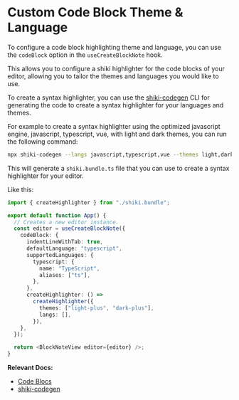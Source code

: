 # Custom Code Block Theme & Language

To configure a code block highlighting theme and language, you can use the `codeBlock` option in the `useCreateBlockNote` hook.

This allows you to configure a shiki highlighter for the code blocks of your editor, allowing you to tailor the themes and languages you would like to use.

To create a syntax highlighter, you can use the [shiki-codegen](https://shiki.style/packages/codegen) CLI for generating the code to create a syntax highlighter for your languages and themes.

For example to create a syntax highlighter using the optimized javascript engine, javascript, typescript, vue, with light and dark themes, you can run the following command:

```bash
npx shiki-codegen --langs javascript,typescript,vue --themes light,dark --engine javascript --precompiled ./shiki.bundle.ts
```

This will generate a `shiki.bundle.ts` file that you can use to create a syntax highlighter for your editor.

Like this:

```ts
import { createHighlighter } from "./shiki.bundle";

export default function App() {
  // Creates a new editor instance.
  const editor = useCreateBlockNote({
    codeBlock: {
      indentLineWithTab: true,
      defaultLanguage: "typescript",
      supportedLanguages: {
        typescript: {
          name: "TypeScript",
          aliases: ["ts"],
        },
      },
      createHighlighter: () =>
        createHighlighter({
          themes: ["light-plus", "dark-plus"],
          langs: [],
        }),
    },
  });

  return <BlockNoteView editor={editor} />;
}
```

**Relevant Docs:**

- [Code Blocs](/docs/features/blocks/code-blocks)
- [shiki-codegen](https://shiki.style/packages/codegen)
